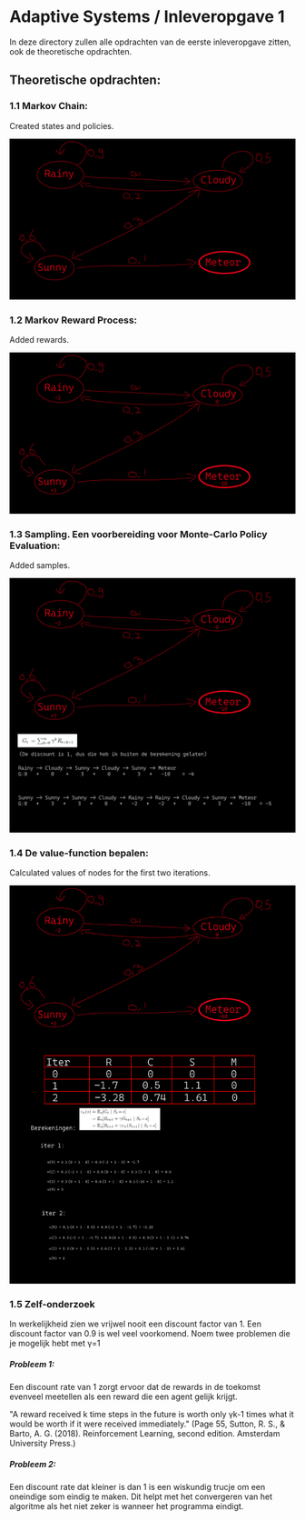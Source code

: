 # Adaptive Systems / Inleveropgave 1
In deze directory zullen alle opdrachten van de eerste inleveropgave zitten, ook de theoretische opdrachten.

## Theoretische opdrachten:
### 1.1 Markov Chain:
Created states and policies.

![1.1](https://github.com/Kwuffin/Adaptive-Systems/blob/main/Inleveropgave%201/1.1%20Markov%20Chain.png "Opdracht 1.1")

### 1.2 Markov Reward Process:
Added rewards.

![1.2](https://github.com/Kwuffin/Adaptive-Systems/blob/main/Inleveropgave%201/1.2%20Markov%20Reward%20Process.png "Opdracht 1.2")

### 1.3 Sampling. Een voorbereiding voor Monte-Carlo Policy Evaluation:
Added samples.

![1.3](https://github.com/Kwuffin/Adaptive-Systems/blob/main/Inleveropgave%201/1.3%20Sampling.png "Opdracht 1.3")

### 1.4 De value-function bepalen:
Calculated values of nodes for the first two iterations.

![1.4](https://github.com/Kwuffin/Adaptive-Systems/blob/main/Inleveropgave%201/1.4%20De%20value-function%20bepalen.png "Opdracht 1.4")

### 1.5 Zelf-onderzoek
 In werkelijkheid zien we vrijwel nooit een discount factor van 1. Een discount factor van 0.9 is wel veel voorkomend. Noem twee problemen die je mogelijk hebt met γ=1

##### Probleem 1:
Een discount rate van 1 zorgt ervoor dat de rewards in de toekomst evenveel meetellen als een reward die een agent gelijk krijgt.


"A reward received k time steps in the future is worth only γk-1 times what it would be worth if it were
received immediately." 
(Page 55, Sutton, R. S., & Barto, A. G. (2018). Reinforcement Learning, second edition. Amsterdam University Press.)

##### Probleem 2:
Een discount rate dat kleiner is dan 1 is een wiskundig trucje om een oneindige som eindig te maken.
Dit helpt met het convergeren van het algoritme als het niet zeker is wanneer het programma eindigt.